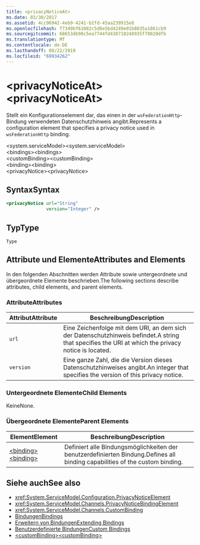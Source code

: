 ```yaml
---
title: <privacyNoticeAt>
ms.date: 03/30/2017
ms.assetid: 4cc96942-4eb9-4241-b2fd-45aa239915e8
ms.openlocfilehash: f7349bf61082c5d8e5bd4249e01b8835a1861cb9
ms.sourcegitcommit: 68653db98c5ea7744fd438710248935f70020dfb
ms.translationtype: MT
ms.contentlocale: de-DE
ms.lasthandoff: 08/22/2019
ms.locfileid: "69934262"
---
```

# <a name="privacynoticeat"></a><span data-ttu-id="59c17-101">\<privacyNoticeAt></span><span class="sxs-lookup"><span data-stu-id="59c17-101">\<privacyNoticeAt></span></span>
<span data-ttu-id="59c17-102">Stellt ein Konfigurationselement dar, das einen in der `wsFederationHttp`-Bindung verwendeten Datenschutzhinweis angibt.</span><span class="sxs-lookup"><span data-stu-id="59c17-102">Represents a configuration element that specifies a privacy notice used in `wsFederationHttp` binding.</span></span>  
  
 <span data-ttu-id="59c17-103">\<system.serviceModel></span><span class="sxs-lookup"><span data-stu-id="59c17-103">\<system.serviceModel></span></span>  
<span data-ttu-id="59c17-104">\<bindings></span><span class="sxs-lookup"><span data-stu-id="59c17-104">\<bindings></span></span>  
<span data-ttu-id="59c17-105">\<customBinding></span><span class="sxs-lookup"><span data-stu-id="59c17-105">\<customBinding></span></span>  
<span data-ttu-id="59c17-106">\<binding></span><span class="sxs-lookup"><span data-stu-id="59c17-106">\<binding></span></span>  
<span data-ttu-id="59c17-107">\<privacyNotice></span><span class="sxs-lookup"><span data-stu-id="59c17-107">\<privacyNotice></span></span>  
  
## <a name="syntax"></a><span data-ttu-id="59c17-108">Syntax</span><span class="sxs-lookup"><span data-stu-id="59c17-108">Syntax</span></span>  
  
```xml  
<privacyNotice url="String"
               version="Integer" />
```  
  
## <a name="type"></a><span data-ttu-id="59c17-109">Typ</span><span class="sxs-lookup"><span data-stu-id="59c17-109">Type</span></span>  
 `Type`  
  
## <a name="attributes-and-elements"></a><span data-ttu-id="59c17-110">Attribute und Elemente</span><span class="sxs-lookup"><span data-stu-id="59c17-110">Attributes and Elements</span></span>  
 <span data-ttu-id="59c17-111">In den folgenden Abschnitten werden Attribute sowie untergeordnete und übergeordnete Elemente beschrieben.</span><span class="sxs-lookup"><span data-stu-id="59c17-111">The following sections describe attributes, child elements, and parent elements.</span></span>  
  
### <a name="attributes"></a><span data-ttu-id="59c17-112">Attribute</span><span class="sxs-lookup"><span data-stu-id="59c17-112">Attributes</span></span>  
  
|<span data-ttu-id="59c17-113">Attribut</span><span class="sxs-lookup"><span data-stu-id="59c17-113">Attribute</span></span>|<span data-ttu-id="59c17-114">Beschreibung</span><span class="sxs-lookup"><span data-stu-id="59c17-114">Description</span></span>|  
|---------------|-----------------|  
|`url`|<span data-ttu-id="59c17-115">Eine Zeichenfolge mit dem URI, an dem sich der Datenschutzhinweis befindet.</span><span class="sxs-lookup"><span data-stu-id="59c17-115">A string that specifies the URI at which the privacy notice is located.</span></span>|  
|`version`|<span data-ttu-id="59c17-116">Eine ganze Zahl, die die Version dieses Datenschutzhinweises angibt.</span><span class="sxs-lookup"><span data-stu-id="59c17-116">An integer that specifies the version of this privacy notice.</span></span>|  
  
### <a name="child-elements"></a><span data-ttu-id="59c17-117">Untergeordnete Elemente</span><span class="sxs-lookup"><span data-stu-id="59c17-117">Child Elements</span></span>  
 <span data-ttu-id="59c17-118">Keine</span><span class="sxs-lookup"><span data-stu-id="59c17-118">None.</span></span>  
  
### <a name="parent-elements"></a><span data-ttu-id="59c17-119">Übergeordnete Elemente</span><span class="sxs-lookup"><span data-stu-id="59c17-119">Parent Elements</span></span>  
  
|<span data-ttu-id="59c17-120">Element</span><span class="sxs-lookup"><span data-stu-id="59c17-120">Element</span></span>|<span data-ttu-id="59c17-121">Beschreibung</span><span class="sxs-lookup"><span data-stu-id="59c17-121">Description</span></span>|  
|-------------|-----------------|  
|[<span data-ttu-id="59c17-122">\<binding></span><span class="sxs-lookup"><span data-stu-id="59c17-122">\<binding></span></span>](../../../misc/binding.md)|<span data-ttu-id="59c17-123">Definiert alle Bindungsmöglichkeiten der benutzerdefinierten Bindung.</span><span class="sxs-lookup"><span data-stu-id="59c17-123">Defines all binding capabilities of the custom binding.</span></span>|  
  
## <a name="see-also"></a><span data-ttu-id="59c17-124">Siehe auch</span><span class="sxs-lookup"><span data-stu-id="59c17-124">See also</span></span>

- <xref:System.ServiceModel.Configuration.PrivacyNoticeElement>
- <xref:System.ServiceModel.Channels.PrivacyNoticeBindingElement>
- <xref:System.ServiceModel.Channels.CustomBinding>
- [<span data-ttu-id="59c17-125">Bindungen</span><span class="sxs-lookup"><span data-stu-id="59c17-125">Bindings</span></span>](../../../wcf/bindings.md)
- [<span data-ttu-id="59c17-126">Erweitern von Bindungen</span><span class="sxs-lookup"><span data-stu-id="59c17-126">Extending Bindings</span></span>](../../../wcf/extending/extending-bindings.md)
- [<span data-ttu-id="59c17-127">Benutzerdefinierte Bindungen</span><span class="sxs-lookup"><span data-stu-id="59c17-127">Custom Bindings</span></span>](../../../wcf/extending/custom-bindings.md)
- [<span data-ttu-id="59c17-128">\<customBinding></span><span class="sxs-lookup"><span data-stu-id="59c17-128">\<customBinding></span></span>](custombinding.md)
